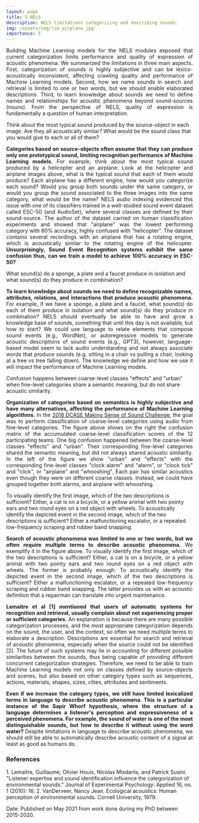 ```yaml
---
layout: page
title: 5 NELS
description: NELS limitations categorizing and describing sounds.
img: /assets/img/lim_airplane.jpg
importance: 5
---
```


<p align="justify">Building Machine Learning models for the NELS modules exposed that current categorization limits performance and quality of expression of acoustic phenomena. We summarized the limitations in three main aspects. First, categorization of sounds is highly subjective and can be lexico-acoustically inconsistent, affecting crawling quality and performance of Machine Learning models. Second, how we name sounds in search and retrieval is limited to one or two words, but we should enable elaborated descriptions. Third, to learn knowledge about sounds we need to define names and relationships for acoustic phenomena beyond sound-sources (nouns). From the perspective of NELS, quality of expression is fundamentally a question of human interpretation. </p>

<div class="row">
    <div class="col-sm mt-3 mt-md-0">
        <img class="img-fluid rounded z-depth-1" src="{{ '/assets/img/lim_airplane.jpg' | relative_url }}" alt="" title="example image"/>
    </div>
</div>    
<div class="caption">
    Think about the most typical sound produced by the source-object in each image. Are they all acoustically similar? What would be the sound class that you would give to each or all of them?    
</div>

<p align="justify"><b>Categories based on source-objects often assume that they can produce only one prototypical sound, limiting recognition performance of Machine Learning models.</b> For example, think about the most typical sound produced by a helicopter and an airplane. Look at the helicopter and airplane images above, what is the typical sound that each of them would produce? Each airplane has a different engine, how would you categorize each sound? Would you group both sounds under the same category, or would you group the sound associated to the three images into the same category, what would be the name? NELS audio indexing evidenced this issue with one of its classifiers trained in a well-studied sound event dataset called ESC-50 (and AudioSet), where several classes are defined by their sound-source. The author of the dataset carried on human classification experiments and showed that "airplane" was the lowest performing category with 60% accuracy, highly confused with "helicopter". The dataset contains several recordings with an airplane that has a rotating engine, which is acoustically similar to the rotating engine of the helicopter. <b>Unsurprisingly, Sound Event Recognition systems exhibit the same confusion thus, can we train a model to achieve 100% accuracy in ESC-50?</b></p>

<div class="row">
    <div class="col-sm mt-3 mt-md-0">
        <img class="img-fluid rounded z-depth-1" src="{{ '/assets/img/lim_knowledge.png' | relative_url }}" alt="" title="example image"/>
    </div>
</div>    
<div class="caption">
    What sound(s) do a sponge, a plate and a faucet produce in isolation and what sound(s) do they produce in combination?

</div>

<p align="justify"><b>To learn knowledge about sounds we need to define recognizable names, attributes, relations, and interactions that produce acoustic phenomena.</b> For example, if we have a sponge, a plate and a faucet, what sound(s) do each of them produce in isolation and what sound(s) do they produce in combination? NELS should eventually be able to have and grow a knowledge base of sounds, something that until this day is not available, but how to start? We could use language to relate elements that compose sound events (e.g., WordNet), or autoregressive models to generate acoustic descriptions of sound events (e.g., GPT3), however, language-based model seem to lack audio understanding and not always associate words that produce sounds (e.g. sitting in a chair vs pulling a chair, looking at a tree vs tree falling down). The knowledge we define and how we use it will impact the performance of Machine Learning models.</p>

<div class="row">
    <div class="col-sm mt-3 mt-md-0">
        <img class="img-fluid rounded z-depth-1" src="{{ '/assets/img/lim_semantics_DCASE.png' | relative_url }}" alt="" title="example image"/>
    </div>
</div>    
<div class="caption">
    Confusion happens between coarse-level classes "effects" and "urban" when fine-level categories share a semantic meaning, but do not share acoustic similarity.
</div>

<p align="justify"> <b>Organization of categories based on semantics is highly subjective and have many alternatives, affecting the performance of Machine Learning algorithms.</b> In the <a href="https://cvssp.org/projects/making_sense_of_sounds/site/challenge/">2018 DCASE Making Sense of Sound Challenge</a>, the goal was to perform classification of coarse-level categories using audio from fine-level categories. The figure above shows on the right the confusion matrix of the accumulated coarse-level classification scores of the 12 participating teams. One big confusion happened between the coarse-level classes "effects" and "urban". Their corresponding fine-level categories shared the semantic meaning, but did not always shared acoustic similarity. In the left of the figure we show "urban" and "effects" with the corresponding fine-level classes "clock alarm" and "alarm", or "clock tick" and "click", or "airplane" and "whooshing". Each pair has similar acoustics even though they were on different coarse classes. Instead, we could have grouped together both alarms, and airplane with whooshing.</p>

<div class="row">
    <div class="col-sm mt-3 mt-md-0">
        <img class="img-fluid rounded z-depth-1" src="{{ '/assets/img/lim_search.png' | relative_url }}" alt="" title="example image"/>
    </div>
</div>    
<div class="caption">
    To visually identify the first image, which of the two descriptions is sufficient? Either, a cat is on a bicycle, or a yellow animal with two pointy ears and two round eyes on a red object with wheels. To acoustically identify the depicted event in the second image, which of the two descriptions is sufficient? Either a malfunctioning escalator, or a repeated low-frequency scraping and rubber band snapping.   
</div>

<p align="justify"><b>Search of acoustic phenomena was limited to one or two words, but we often require multiple terms to describe acoustic phenomena.</b> We exemplify it in the figure above. To visually identify the first image, which of the two descriptions is sufficient? Either, a cat is on a bicycle, or a yellow animal with two pointy ears and two round eyes on a red object with wheels. The former is probably enough. To acoustically identify the depicted event in the second image, which of the two descriptions is sufficient? Either a malfunctioning escalator, or a repeated low-frequency scraping and rubber band snapping. The latter provides us with an acoustic definition that a repairman can translate into urgent maintenance.</p>

<p align="justify"> <b>Lemaitre et al [1] mentioned that users of automatic systems for recognition and retrieval, usually complain about not experiencing proper or sufficient categories.</b> An explanation is because there are many possible categorization processes, and the most appropriate categorization depends on the sound, the user, and the context, so often we need multiple terms to elaborate a description. Descriptions are essential for search and retrieval of acoustic phenomena, especially when the source could not be identified [2]. The future of such systems may lie in accounting for different possible similarities between the sounds, thus being capable of providing different concurrent categorization strategies. Therefore, we need to be able to train Machine Learning models not only on classes defined by source-objects and scenes, but also based on other category types such as sequences, actions, materials, shapes, sizes, cities, attributes and sentiments.</p>

<p align="justify"><b>Even if we increase the category types, we still have limited lexicalized terms in language to describe acoustic phenomena. This is a particular instance of the Sapir Whorf hypothesis, where the structure of a language determines a listener's perception and expressiveness of a perceived phenomena. For example, the sound of water is one of the most distinguishable sounds, but how to describe it without using the word water? </b> Despite limitations in language to describe acoustic phenomena, we should still be able to automatically describe acoustic content of a signal at least as good as humans do. </p>

<h3>References</h3>
1. Lemaitre, Guillaume, Olivier Houix, Nicolas Misdariis, and Patrick Susini. "Listener expertise and sound identification influence the categorization of environmental sounds." Journal of Experimental Psychology: Applied 16, no. 1 (2010): 16.
2. VanDerveer, Nancy Jean. Ecological acoustics: Human perception of environmental sounds. Cornell University, 1979.

Date: Published on May 2021 from work done during my PhD between 2015-2020.


<!--
<div class="row">
    <div class="col-sm mt-3 mt-md-0">
        <img class="img-fluid rounded z-depth-1" src="{{ '/assets/img/1.jpg' | relative_url }}" alt="" title="example image"/>
    </div>
    <div class="col-sm mt-3 mt-md-0">
        <img class="img-fluid rounded z-depth-1" src="{{ '/assets/img/3.jpg' | relative_url }}" alt="" title="example image"/>
    </div>
    <div class="col-sm mt-3 mt-md-0">
        <img class="img-fluid rounded z-depth-1" src="{{ '/assets/img/5.jpg' | relative_url }}" alt="" title="example image"/>
    </div>
</div>
<div class="caption">
    Caption photos easily. On the left, a road goes through a tunnel. Middle, leaves artistically fall in a hipster photoshoot. Right, in another hipster photoshoot, a lumberjack grasps a handful of pine needles.
</div>
<div class="row">
    <div class="col-sm mt-3 mt-md-0">
        <img class="img-fluid rounded z-depth-1" src="{{ '/assets/img/5.jpg' | relative_url }}" alt="" title="example image"/>
    </div>
</div>
<div class="caption">
    This image can also have a caption. It's like magic.
</div>

You can also put regular text between your rows of images.
Say you wanted to write a little bit about your project before you posted the rest of the images.
You describe how you toiled, sweated, *bled* for your project, and then... you reveal it's glory in the next row of images.


<div class="row justify-content-sm-center">
    <div class="col-sm-8 mt-3 mt-md-0">
        <img class="img-fluid rounded z-depth-1" src="{{ '/assets/img/6.jpg' | relative_url }}" alt="" title="example image"/>
    </div>
    <div class="col-sm-4 mt-3 mt-md-0">
        <img class="img-fluid rounded z-depth-1" src="{{ '/assets/img/11.jpg' | relative_url }}" alt="" title="example image"/>
    </div>
</div>
<div class="caption">
    You can also have artistically styled 2/3 + 1/3 images, like these.
</div>


The code is simple.
Just wrap your images with `<div class="col-sm">` and place them inside `<div class="row">` (read more about the <a href="https://getbootstrap.com/docs/4.4/layout/grid/" target="_blank">Bootstrap Grid</a> system).
To make images responsive, add `img-fluid` class to each; for rounded corners and shadows use `rounded` and `z-depth-1` classes.
Here's the code for the last row of images above:

```html
<div class="row justify-content-sm-center">
    <div class="col-sm-8 mt-3 mt-md-0">
        <img class="img-fluid rounded z-depth-1" src="{{ '/assets/img/6.jpg' | relative_url }}" alt="" title="example image"/>
    </div>
    <div class="col-sm-4 mt-3 mt-md-0">
        <img class="img-fluid rounded z-depth-1" src="{{ '/assets/img/11.jpg' | relative_url }}" alt="" title="example image"/>
    </div>
</div>
```
-->
